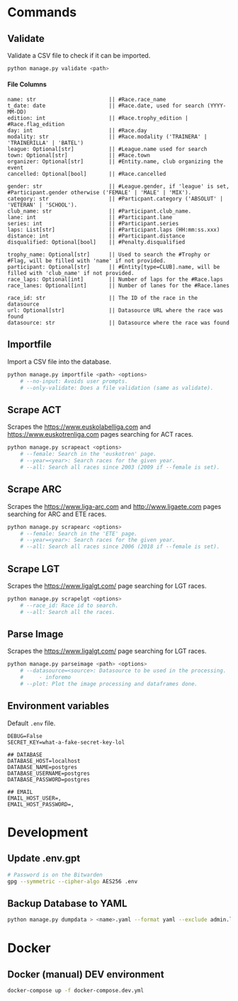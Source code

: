 # Commands
## Validate
Validate a CSV file to check if it can be imported.
```sh
python manage.py validate <path>
```

#### File Columns
    name: str                       || #Race.race_name
    t_date: date                    || #Race.date, used for search (YYYY-MM-DD)
    edition: int                    || #Race.trophy_edition | #Race.flag_edition
    day: int                        || #Race.day
    modality: str                   || #Race.modality ('TRAINERA' | 'TRAINERILLA' | 'BATEL')
    league: Optional[str]           || #League.name used for search
    town: Optional[str]             || #Race.town
    organizer: Optional[str]        || #Entity.name, club organizing the event
    cancelled: Optional[bool]       || #Race.cancelled

    gender: str                     || #League.gender, if 'league' is set, #Participant.gender otherwise ('FEMALE' | 'MALE' | 'MIX').
    category: str                   || #Particpant.category ('ABSOLUT' | 'VETERAN' | 'SCHOOL').
    club_name: str                  || #Participant.club_name.
    lane: int                       || #Participant.lane
    series: int                     || #Participant.series
    laps: List[str]                 || #Participant.laps (HH:mm:ss.xxx)
    distance: int                   || #Participant.distance
    disqualified: Optional[bool]    || #Penalty.disqualified

    trophy_name: Optional[str]      || Used to search the #Trophy or #Flag, will be filled with 'name' if not provided.
    participant: Optional[str]      || #Entity[type=CLUB].name, will be filled with 'club_name' if not provided.
    race_laps: Optional[int]        || Number of laps for the #Race.laps
    race_lanes: Optional[int]       || Number of lanes for the #Race.lanes

    race_id: str                    || The ID of the race in the datasource
    url: Optional[str]              || Datasource URL where the race was found
    datasource: str                 || Datasource where the race was found


## Importfile
Import a CSV file into the database.
```sh
python manage.py importfile <path> <options>
    # --no-input: Avoids user prompts.
    # --only-validate: Does a file validation (same as validate).
```

## Scrape ACT
Scrapes the https://www.euskolabelliga.com and https://www.euskotrenliga.com pages searching for ACT races.
```sh
python manage.py scrapeact <options>
    # --female: Search in the 'euskotren' page.
    # --year=<year>: Search races for the given year.
    # --all: Search all races since 2003 (2009 if --female is set).
```

## Scrape ARC
Scrapes the https://www.liga-arc.com and http://www.ligaete.com pages searching for ARC and ETE races.
```sh
python manage.py scrapearc <options>
    # --female: Search in the 'ETE' page.
    # --year=<year>: Search races for the given year.
    # --all: Search all races since 2006 (2018 if --female is set).
```

## Scrape LGT
Scrapes the https://www.ligalgt.com/ page searching for LGT races.
```sh
python manage.py scrapelgt <options>
    # --race_id: Race id to search.
    # --all: Search all the races.
```

## Parse Image
Scrapes the https://www.ligalgt.com/ page searching for LGT races.
```sh
python manage.py parseimage <path> <options>
    # --datasource=<source>: Datasource to be used in the processing.
    #     - inforemo
    # --plot: Plot the image processing and dataframes done.
```

## Environment variables
Default `.env` file.
```
DEBUG=False
SECRET_KEY=what-a-fake-secret-key-lol

## DATABASE
DATABASE_HOST=localhost
DATABASE_NAME=postgres
DATABASE_USERNAME=postgres
DATABASE_PASSWORD=postgres

## EMAIL
EMAIL_HOST_USER=,
EMAIL_HOST_PASSWORD=,
```

# Development
## Update .env.gpt
```sh
# Password is on the Bitwarden
gpg --symmetric --cipher-algo AES256 .env
```

## Backup Database to YAML
```sh
python manage.py dumpdata > <name>.yaml --format yaml --exclude admin.logentry --exclude auth --exclude sessions --exclude contenttypes
```

# Docker

## Docker (manual) DEV environment
```sh
docker-compose up -f docker-compose.dev.yml
```
